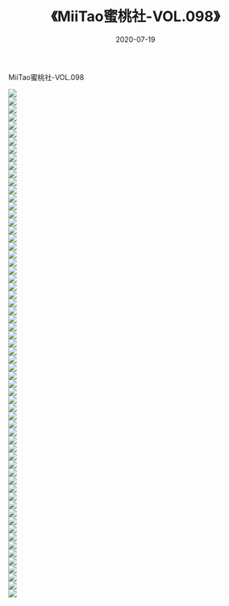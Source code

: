 ﻿---
layout: post
title:  《MiiTao蜜桃社-VOL.098》
date:   2020-07-19
img: http://img.660000.xyz/Sharelink/网络美图/2020/MiiTao蜜桃社-VOL.098/000.jpg
categories: [美女, 清纯, 唯美]
---

MiiTao蜜桃社-VOL.098

  ![](http://img.660000.xyz/Sharelink/网络美图/2020/MiiTao蜜桃社-VOL.098/001.jpg) <br> ![](http://img.660000.xyz/Sharelink/网络美图/2020/MiiTao蜜桃社-VOL.098/002.jpg) <br> ![](http://img.660000.xyz/Sharelink/网络美图/2020/MiiTao蜜桃社-VOL.098/003.jpg) <br> ![](http://img.660000.xyz/Sharelink/网络美图/2020/MiiTao蜜桃社-VOL.098/004.jpg) <br> ![](http://img.660000.xyz/Sharelink/网络美图/2020/MiiTao蜜桃社-VOL.098/005.jpg) <br> ![](http://img.660000.xyz/Sharelink/网络美图/2020/MiiTao蜜桃社-VOL.098/006.jpg) <br> ![](http://img.660000.xyz/Sharelink/网络美图/2020/MiiTao蜜桃社-VOL.098/007.jpg) <br> ![](http://img.660000.xyz/Sharelink/网络美图/2020/MiiTao蜜桃社-VOL.098/008.jpg) <br> ![](http://img.660000.xyz/Sharelink/网络美图/2020/MiiTao蜜桃社-VOL.098/009.jpg) <br> ![](http://img.660000.xyz/Sharelink/网络美图/2020/MiiTao蜜桃社-VOL.098/010.jpg) <br> ![](http://img.660000.xyz/Sharelink/网络美图/2020/MiiTao蜜桃社-VOL.098/011.jpg) <br> ![](http://img.660000.xyz/Sharelink/网络美图/2020/MiiTao蜜桃社-VOL.098/012.jpg) <br> ![](http://img.660000.xyz/Sharelink/网络美图/2020/MiiTao蜜桃社-VOL.098/013.jpg) <br> ![](http://img.660000.xyz/Sharelink/网络美图/2020/MiiTao蜜桃社-VOL.098/014.jpg) <br> ![](http://img.660000.xyz/Sharelink/网络美图/2020/MiiTao蜜桃社-VOL.098/015.jpg) <br> ![](http://img.660000.xyz/Sharelink/网络美图/2020/MiiTao蜜桃社-VOL.098/016.jpg) <br> ![](http://img.660000.xyz/Sharelink/网络美图/2020/MiiTao蜜桃社-VOL.098/017.jpg) <br> ![](http://img.660000.xyz/Sharelink/网络美图/2020/MiiTao蜜桃社-VOL.098/018.jpg) <br> ![](http://img.660000.xyz/Sharelink/网络美图/2020/MiiTao蜜桃社-VOL.098/019.jpg) <br> ![](http://img.660000.xyz/Sharelink/网络美图/2020/MiiTao蜜桃社-VOL.098/020.jpg) <br> ![](http://img.660000.xyz/Sharelink/网络美图/2020/MiiTao蜜桃社-VOL.098/021.jpg) <br> ![](http://img.660000.xyz/Sharelink/网络美图/2020/MiiTao蜜桃社-VOL.098/022.jpg) <br> ![](http://img.660000.xyz/Sharelink/网络美图/2020/MiiTao蜜桃社-VOL.098/023.jpg) <br> ![](http://img.660000.xyz/Sharelink/网络美图/2020/MiiTao蜜桃社-VOL.098/024.jpg) <br> ![](http://img.660000.xyz/Sharelink/网络美图/2020/MiiTao蜜桃社-VOL.098/025.jpg) <br> ![](http://img.660000.xyz/Sharelink/网络美图/2020/MiiTao蜜桃社-VOL.098/026.jpg) <br> ![](http://img.660000.xyz/Sharelink/网络美图/2020/MiiTao蜜桃社-VOL.098/027.jpg) <br> ![](http://img.660000.xyz/Sharelink/网络美图/2020/MiiTao蜜桃社-VOL.098/028.jpg) <br> ![](http://img.660000.xyz/Sharelink/网络美图/2020/MiiTao蜜桃社-VOL.098/029.jpg) <br> ![](http://img.660000.xyz/Sharelink/网络美图/2020/MiiTao蜜桃社-VOL.098/030.jpg) <br> ![](http://img.660000.xyz/Sharelink/网络美图/2020/MiiTao蜜桃社-VOL.098/031.jpg) <br> ![](http://img.660000.xyz/Sharelink/网络美图/2020/MiiTao蜜桃社-VOL.098/032.jpg) <br> ![](http://img.660000.xyz/Sharelink/网络美图/2020/MiiTao蜜桃社-VOL.098/033.jpg) <br> ![](http://img.660000.xyz/Sharelink/网络美图/2020/MiiTao蜜桃社-VOL.098/034.jpg) <br> ![](http://img.660000.xyz/Sharelink/网络美图/2020/MiiTao蜜桃社-VOL.098/035.jpg) <br> ![](http://img.660000.xyz/Sharelink/网络美图/2020/MiiTao蜜桃社-VOL.098/036.jpg) <br> ![](http://img.660000.xyz/Sharelink/网络美图/2020/MiiTao蜜桃社-VOL.098/037.jpg) <br> ![](http://img.660000.xyz/Sharelink/网络美图/2020/MiiTao蜜桃社-VOL.098/038.jpg) <br> ![](http://img.660000.xyz/Sharelink/网络美图/2020/MiiTao蜜桃社-VOL.098/039.jpg) <br> ![](http://img.660000.xyz/Sharelink/网络美图/2020/MiiTao蜜桃社-VOL.098/040.jpg) <br> ![](http://img.660000.xyz/Sharelink/网络美图/2020/MiiTao蜜桃社-VOL.098/041.jpg) <br> ![](http://img.660000.xyz/Sharelink/网络美图/2020/MiiTao蜜桃社-VOL.098/042.jpg) <br> ![](http://img.660000.xyz/Sharelink/网络美图/2020/MiiTao蜜桃社-VOL.098/043.jpg) <br> ![](http://img.660000.xyz/Sharelink/网络美图/2020/MiiTao蜜桃社-VOL.098/044.jpg) <br> ![](http://img.660000.xyz/Sharelink/网络美图/2020/MiiTao蜜桃社-VOL.098/045.jpg) <br> ![](http://img.660000.xyz/Sharelink/网络美图/2020/MiiTao蜜桃社-VOL.098/046.jpg) <br> ![](http://img.660000.xyz/Sharelink/网络美图/2020/MiiTao蜜桃社-VOL.098/047.jpg) <br> ![](http://img.660000.xyz/Sharelink/网络美图/2020/MiiTao蜜桃社-VOL.098/048.jpg) <br> ![](http://img.660000.xyz/Sharelink/网络美图/2020/MiiTao蜜桃社-VOL.098/049.jpg) <br> ![](http://img.660000.xyz/Sharelink/网络美图/2020/MiiTao蜜桃社-VOL.098/050.jpg) <br> ![](http://img.660000.xyz/Sharelink/网络美图/2020/MiiTao蜜桃社-VOL.098/051.jpg) <br> ![](http://img.660000.xyz/Sharelink/网络美图/2020/MiiTao蜜桃社-VOL.098/052.jpg) <br> ![](http://img.660000.xyz/Sharelink/网络美图/2020/MiiTao蜜桃社-VOL.098/053.jpg) <br> ![](http://img.660000.xyz/Sharelink/网络美图/2020/MiiTao蜜桃社-VOL.098/054.jpg) <br> ![](http://img.660000.xyz/Sharelink/网络美图/2020/MiiTao蜜桃社-VOL.098/055.jpg) <br> ![](http://img.660000.xyz/Sharelink/网络美图/2020/MiiTao蜜桃社-VOL.098/056.jpg) <br> ![](http://img.660000.xyz/Sharelink/网络美图/2020/MiiTao蜜桃社-VOL.098/057.jpg) <br> ![](http://img.660000.xyz/Sharelink/网络美图/2020/MiiTao蜜桃社-VOL.098/058.jpg) <br> ![](http://img.660000.xyz/Sharelink/网络美图/2020/MiiTao蜜桃社-VOL.098/059.jpg) <br> ![](http://img.660000.xyz/Sharelink/网络美图/2020/MiiTao蜜桃社-VOL.098/060.jpg) <br> ![](http://img.660000.xyz/Sharelink/网络美图/2020/MiiTao蜜桃社-VOL.098/061.jpg) <br> ![](http://img.660000.xyz/Sharelink/网络美图/2020/MiiTao蜜桃社-VOL.098/062.jpg) <br> ![](http://img.660000.xyz/Sharelink/网络美图/2020/MiiTao蜜桃社-VOL.098/063.jpg) <br>